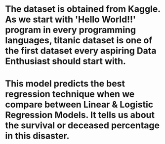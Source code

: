 # The dataset is obtained from Kaggle. As we start with 'Hello World!!' program in every programming languages, titanic dataset is one of the first dataset every aspiring Data Enthusiast should start with.

# This model predicts the best regression technique when we compare between Linear & Logistic Regression Models. It tells us about the survival or deceased percentage in this disaster.
